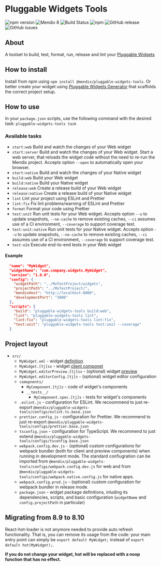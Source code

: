 # Pluggable Widgets Tools

![npm version](https://badge.fury.io/js/%40mendix%2Fpluggable-widgets-tools.svg)
![Mendix 8](https://img.shields.io/badge/mendix-8.0.0-brightgreen.svg)
![Build Status](https://travis-ci.org/mendix/widgets-resources.svg?branch=master)
![npm](https://img.shields.io/npm/dm/@mendix/pluggable-widgets-tools)
![GitHub release](https://img.shields.io/github/release/mendix/widgets-resources)
![GitHub issues](https://img.shields.io/github/issues/mendix/widgets-resources)

## About

A toolset to build, test, format, run, release and lint your [Pluggable Widgets](https://docs.mendix.com/apidocs-mxsdk/apidocs/pluggable-widgets)

## How to install

Install from npm using `npm install @mendix/pluggable-widgets-tools`. Or better create your widget using [Pluggable Widgets Generator](https://www.npmjs.com/package/@mendix/generator-widget) that scaffolds the correct project setup.

## How to use

In your `package.json` scripts, use the following command with the desired task: `pluggable-widgets-tools task`

### Available tasks

-   `start:web` Build and watch the changes of your Web widget
-   `start:server` Build and watch the changes of your Web widget. Start a web server, that reloads the widget code without the need to re-run the Mendix project. Accepts option `--open` to automatically open your browser.
-   `start:native` Build and watch the changes of your Native widget
-   `build:web` Build your Web widget
-   `build:native` Build your Native widget
-   `release:web` Create a release build of your Web widget
-   `release:native` Create a release build of your Native widget
-   `lint` Lint your project using ESLint and Prettier
-   `lint:fix` Fix lint problems/warning of ESLint and Prettier
-   `format` Format your code using Prettier
-   `test:unit` Run unit tests for your Web widget. Accepts option `--u` to update snapshots, `--no-cache` to remove existing caches, `--ci` assumes use of a CI environment, `--coverage` to support coverage test.
-   `test:unit:native` Run unit tests for your Native widget. Accepts option `--u` to update snapshots, `--no-cache` to remove existing caches, `--ci` assumes use of a CI environment, `--coverage` to support coverage test.
-   `test:e2e` Execute end-to-end tests in your Web widget

#### Example

```json
  "name": "MyWidget",
  "widgetName": "com.company.widgets.MyWidget",
  "version": "1.0.0",
  "config": {
    "widgetPath": "../MxTestProject/widgets",
    "projectPath": "../MxTestProject/",
    "mendixHost": "http://localhost:8080",
    "developmentPort": "3000"
  },
  "scripts": {
    "build": "pluggable-widgets-tools build:web",
    "lint": "pluggable-widgets-tools lint",
    "lint:fix": "pluggable-widgets-tools lint:fix",
    "test:unit": "pluggable-widgets-tools test:unit --coverage"
  }
```

## Project layout

-   `src/`
    -   `MyWidget.xml` - widget [definition](https://docs.mendix.com/apidocs-mxsdk/apidocs/property-types-pluggable-widgets)
    -   `MyWidget.[tj]sx` - widget [client componet](https://docs.mendix.com/apidocs-mxsdk/apidocs/client-apis-for-pluggable-widgets)
    -   `MyWidget.editorPreview.[tj]sx` - (optional) widget [preview](https://docs.mendix.com/apidocs-mxsdk/apidocs/studio-apis-for-pluggable-widgets)
    -   `MyWidget.editorConfig.[tj]s` - (optional) widget editor configuration
    -   `comopnents/`
        -   `MyComponent.[tj]s` - code of widget's components
        -   `__tests__/`
            -   `MyComponent.spec.[tj]s` - tests for widget's components
    -   `.eslint.js` - configuration for ESLint. We recoommend to just re-export `@mendix/pluggable-widgets-tools/configs/eslint.ts.base.json`
    -   `prettier.config.js` - configuration for Prettier. We recommend to just re-export `@mendix/pluggable-widgets-tools/configs/prettier.base.json`
    -   `tsconfig.json` - configuration for TypeScript. We recommend to just extend `@mendix/pluggable-widgets-tools/configs/tsconfig.base.json`
    -   `webpack.config.dev.js` - (optional) custom configurations for webpack bundler (both for client and preview components) when running in development mode. The standard confiugration can be imported from `@mendix/pluggable-widgets-tools/configs/webpack.config.dev.js` for web and from `@mendix/pluggable-widgets-tools/configs/webpack.native.config.js` for native apps.
    -   `webpack.config.prod.js` - (optional) custom configuration for webpack bundler in release mode.
    -   `package.json` - widget package definitions, inluding its dependencies, scripts, and basic configuration (`widgetName` and `config.projectPath` in particular)

## Migrating from 8.9 to 8.10

React-hot-loader is not anymore needed to provide auto refresh functionality. That is, you can remove its usage from the code: your main entry point can simply be `export default MyWidget;` instead of `export default hot(MyWidget);`.

**If you do not change your widget, hot will be replaced with a noop function that has no effect.**
